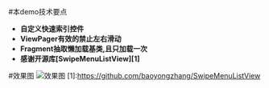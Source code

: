 #本demo技术要点
-  **自定义快速索引控件**
-  **ViewPager有效的禁止左右滑动**
-  **Fragment抽取懒加载基类,且只加载一次** 
-  **感谢开源库[SwipeMenuListView][1]**

#效果图
![效果图](http://img.blog.csdn.net/20170710134015979?watermark/2/text/aHR0cDovL2Jsb2cuY3Nkbi5uZXQvQW5keV9sMQ==/font/5a6L5L2T/fontsize/400/fill/I0JBQkFCMA==/dissolve/70/gravity/SouthEast)
[1]:https://github.com/baoyongzhang/SwipeMenuListView
